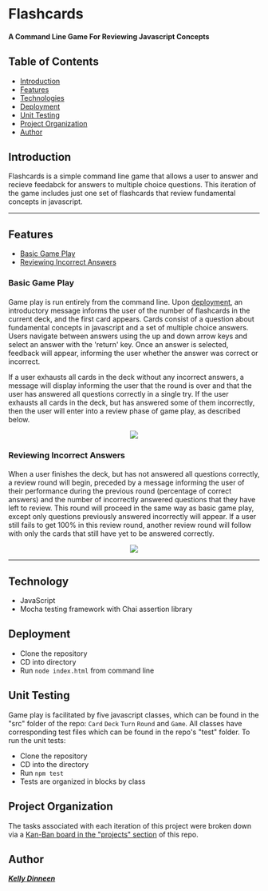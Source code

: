 
# Flashcards
#### A Command Line Game For Reviewing Javascript Concepts

## Table of Contents
* [Introduction](#introduction)
* [Features](#features)
* [Technologies](#technologies)
* [Deployment](#deployment)
* [Unit Testing](#testing)
* [Project Organization](#organization)
* [Author](#author)

## Introduction <a name ="introduction"></a>
Flashcards is a simple command line game that allows a user to answer and recieve feedabck for answers to multiple choice questions. This iteration of the game includes just one set of flashcards that review fundamental concepts in javascript. 

---
## Features <a name ="features"></a>
* [Basic Game Play](#play)
* [Reviewing Incorrect Answers](#review)


### Basic Game Play
#### <a name ="play"></a>

  Game play is run entirely from the command line. Upon [deployment](#deployment), an introductory message informs the user of the number of flashcards in the current deck, and the first card appears. Cards consist of a question about fundamental concepts in javascript and a set of multiple choice answers. Users navigate between answers using the up and down arrow keys and select an answer with the 'return' key. Once an answer is selected, feedback will appear, informing the user whether the answer was correct or incorrect. 
  
  If a user exhausts all cards in the deck without any incorrect answers, a message will display informing the user that the round is over and that the user has answered all questions correctly in a single try. If the user exhausts all cards in the deck, but has answered some of them incorrectly, then the user will enter into a review phase of game play, as described below.
  
<p align = "center">
<img src="https://media.giphy.com/media/33gtlU8cIsZ7S82Dgd/giphy.gif">
</p>

### Reviewing Incorrect Answers
#### <a name ="review"></a>

  When a user finishes the deck, but has not answered all questions correctly, a review round will begin, preceded by a message informing the user of their performance during the previous round (percentage of correct answers) and the number of incorrectly answered questions that they have left to review. This round will proceed in the same way as basic game play, except only questions previously answered incorrectly will appear. If a user still fails to get 100% in this review round, another review round will follow with only the cards that still have yet to be answered correctly. 


<p align = "center">
<img src="https://media.giphy.com/media/bV1DJJhhaHJR1MTS4t/giphy.gif">
</p>

---
## Technology <a name ="technologies"></a>
* JavaScript
* Mocha testing framework with Chai assertion library

## Deployment <a name ="deployment"></a>
* Clone the repository
* CD into directory
* Run `node index.html` from command line

## Unit Testing <a name ="testing"></a>
Game play is facilitated by five javascript classes, which can be found in the "src" folder of the repo: `Card` `Deck` `Turn` `Round` and `Game`. All classes have corresponding test files which can be found in the repo's "test" folder. To run the unit tests:
* Clone the repository
* CD into the directory
* Run `npm test` 
* Tests are organized in blocks by class

## Project Organization <a name ="organization"></a>
The tasks associated with each iteration of this project were broken down via a [Kan-Ban board in the "projects" section](https://github.com/kellydinneen/flashcards-starter/projects/1) of this repo.

## Author
 [***Kelly Dinneen***](https://github.com/kellydinneen)
